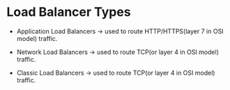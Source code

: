 # Load Balancer Types

* Application Load Balancers -> used to route HTTP/HTTPS(layer 7 in OSI model) traffic.

* Network Load Balancers -> used to route TCP(or layer 4 in OSI model) traffic.

* Classic Load Balancers -> used to route TCP(or layer 4 in OSI model) traffic.


